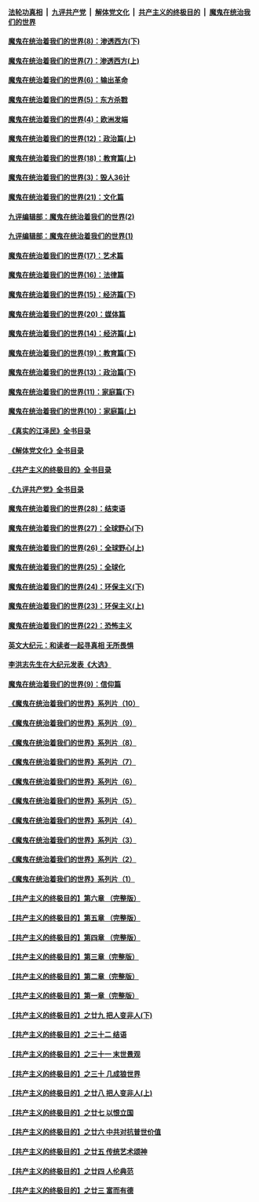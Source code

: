 ####  [法轮功真相](../../../../basic/blob/master/README.md?t=10191232) &nbsp;|&nbsp; [九评共产党](../../../../9ping.md/blob/master/README.md?t=10191232) &nbsp;|&nbsp; [解体党文化](../../../../jtdwh.md/blob/master/README.md?t=10191232)  &nbsp;|&nbsp; [共产主义的终极目的](../../../../gczydzjmd.md/blob/master/README.md?t=10191232) &nbsp;|&nbsp; [魔鬼在统治我们的世界](../../../../mgztzwmdsj.md/blob/master/README.md?t=10191232) 

#### [魔鬼在统治着我们的世界(8)：渗透西方(下)](../pages/nsc422/n10429603.md?t=10191232) 

#### [魔鬼在统治着我们的世界(7)：渗透西方(上)](../pages/nsc422/n10426013.md?t=10191232) 

#### [魔鬼在统治着我们的世界(6)：输出革命](../pages/nsc422/n10421536.md?t=10191232) 

#### [魔鬼在统治着我们的世界(5)：东方杀戮](../pages/nsc422/n10417707.md?t=10191232) 

#### [魔鬼在统治着我们的世界(4)：欧洲发端](../pages/nsc422/n10414890.md?t=10191232) 

#### [魔鬼在统治着我们的世界(12)：政治篇(上)](../pages/nsc422/n10444576.md?t=10191232) 

#### [魔鬼在统治着我们的世界(18)：教育篇(上)](../pages/nsc422/n10526970.md?t=10191232) 

#### [魔鬼在统治着我们的世界(3)：毁人36计](../pages/nsc422/n10411583.md?t=10191232) 

#### [魔鬼在统治着我们的世界(21)：文化篇](../pages/nsc422/n10597706.md?t=10191232) 

#### [九评编辑部：魔鬼在统治着我们的世界(2)](../pages/nsc422/n10410036.md?t=10191232) 

#### [九评编辑部：魔鬼在统治着我们的世界(1)](../pages/nsc422/n10406825.md?t=10191232) 

#### [魔鬼在统治着我们的世界(17)：艺术篇](../pages/nsc422/n10499093.md?t=10191232) 

#### [魔鬼在统治着我们的世界(16)：法律篇](../pages/nsc422/n10485969.md?t=10191232) 

#### [魔鬼在统治着我们的世界(15)：经济篇(下)](../pages/nsc422/n10469975.md?t=10191232) 

#### [魔鬼在统治着我们的世界(20)：媒体篇](../pages/nsc422/n10586579.md?t=10191232) 

#### [魔鬼在统治着我们的世界(14)：经济篇(上)](../pages/nsc422/n10457370.md?t=10191232) 

#### [魔鬼在统治着我们的世界(19)：教育篇(下)](../pages/nsc422/n10564808.md?t=10191232) 

#### [魔鬼在统治着我们的世界(13)：政治篇(下)](../pages/nsc422/n10448270.md?t=10191232) 

#### [魔鬼在统治着我们的世界(11)：家庭篇(下)](../pages/nsc422/n10440961.md?t=10191232) 

#### [魔鬼在统治着我们的世界(10)：家庭篇(上)](../pages/nsc422/n10435448.md?t=10191232) 

#### [《真实的江泽民》全书目录](../pages/nsc422/n13721399.md?t=10191232) 

#### [《解体党文化》全书目录](../pages/nsc422/n13721157.md?t=10191232) 

#### [《共产主义的终极目的》全书目录](../pages/nsc422/n13721048.md?t=10191232) 

#### [《九评共产党》全书目录](../pages/nsc422/n13708085.md?t=10191232) 

#### [魔鬼在统治着我们的世界(28)：结束语](../pages/nsc422/n10936246.md?t=10191232) 

#### [魔鬼在统治着我们的世界(27)：全球野心(下)](../pages/nsc422/n10928319.md?t=10191232) 

#### [魔鬼在统治着我们的世界(26)：全球野心(上)](../pages/nsc422/n10900318.md?t=10191232) 

#### [魔鬼在统治着我们的世界(25)：全球化](../pages/nsc422/n10788205.md?t=10191232) 

#### [魔鬼在统治着我们的世界(24)：环保主义(下)](../pages/nsc422/n10695307.md?t=10191232) 

#### [魔鬼在统治着我们的世界(23)：环保主义(上)](../pages/nsc422/n10688613.md?t=10191232) 

#### [魔鬼在统治着我们的世界(22)：恐怖主义](../pages/nsc422/n10614727.md?t=10191232) 

#### [英文大纪元：和读者一起寻真相 无所畏惧](../pages/nsc422/n12542027.md?t=10191232) 

#### [李洪志先生在大纪元发表《大选》](../pages/nsc422/n12534746.md?t=10191232) 

#### [魔鬼在统治着我们的世界(9)：信仰篇](../pages/nsc422/n10432159.md?t=10191232) 

#### [《魔鬼在统治着我们的世界》系列片（10）](../pages/nsc422/n12292670.md?t=10191232) 

#### [《魔鬼在统治着我们的世界》系列片（9）](../pages/nsc422/n12290859.md?t=10191232) 

#### [《魔鬼在统治着我们的世界》系列片（8）](../pages/nsc422/n12287445.md?t=10191232) 

#### [《魔鬼在统治着我们的世界》系列片（7）](../pages/nsc422/n12283425.md?t=10191232) 

#### [《魔鬼在统治着我们的世界》系列片（6）](../pages/nsc422/n12282314.md?t=10191232) 

#### [《魔鬼在统治着我们的世界》系列片（5）](../pages/nsc422/n12281419.md?t=10191232) 

#### [《魔鬼在统治着我们的世界》系列片（4）](../pages/nsc422/n12274024.md?t=10191232) 

#### [《魔鬼在统治着我们的世界》系列片（3）](../pages/nsc422/n12271322.md?t=10191232) 

#### [《魔鬼在统治着我们的世界》系列片（2）](../pages/nsc422/n12269049.md?t=10191232) 

#### [《魔鬼在统治着我们的世界》系列片（1）](../pages/nsc422/n12267575.md?t=10191232) 

#### [【共产主义的终极目的】第六章 （完整版）](../pages/nsc422/n11428913.md?t=10191232) 

#### [【共产主义的终极目的】第五章 （完整版）](../pages/nsc422/n11428912.md?t=10191232) 

#### [【共产主义的终极目的】第四章 （完整版）](../pages/nsc422/n11428907.md?t=10191232) 

#### [【共产主义的终极目的】第三章（完整版）](../pages/nsc422/n11428848.md?t=10191232) 

#### [【共产主义的终极目的】第二章（完整版）](../pages/nsc422/n11428831.md?t=10191232) 

#### [【共产主义的终极目的】第一章（完整版）](../pages/nsc422/n11417651.md?t=10191232) 

#### [【共产主义的终极目的】之廿九 把人变非人(下)](../pages/nsc422/n11344140.md?t=10191232) 

#### [【共产主义的终极目的】之三十二 结语](../pages/nsc422/n11360535.md?t=10191232) 

#### [【共产主义的终极目的】之三十一 末世景观](../pages/nsc422/n11351129.md?t=10191232) 

#### [【共产主义的终极目的】之三十 几成狼世界](../pages/nsc422/n11348280.md?t=10191232) 

#### [【共产主义的终极目的】之廿八 把人变非人(上)](../pages/nsc422/n11340492.md?t=10191232) 

#### [【共产主义的终极目的】之廿七 以恨立国](../pages/nsc422/n11336944.md?t=10191232) 

#### [【共产主义的终极目的】之廿六 中共对抗普世价值](../pages/nsc422/n11324785.md?t=10191232) 

#### [【共产主义的终极目的】之廿五 传统艺术颂神](../pages/nsc422/n11296396.md?t=10191232) 

#### [【共产主义的终极目的】之廿四 人伦典范](../pages/nsc422/n11296397.md?t=10191232) 

#### [【共产主义的终极目的】之廿三 富而有德](../pages/nsc422/n11283598.md?t=10191232) 

